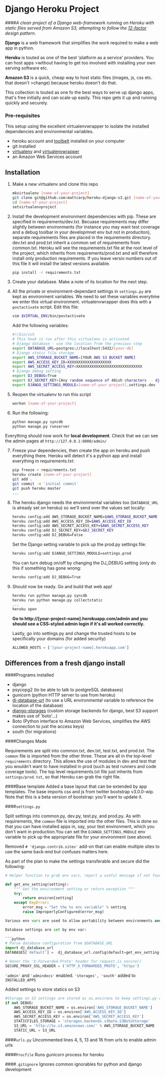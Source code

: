 Django Heroku Project
================

####*A clean project of a Django web-framework running on Heroku with static files served from Amazon S3, attempting to follow the [12-factor](http://www.12factor.net/) design pattern.*

**Django** is a web framework that simplifies the work required to make a web app in python.

**Heroku** is touted as one of the best 'platform as a service' providers. You can host apps >without having to get too involved with installing your own serving software etc.

**Amazon S3** is a quick, cheap way to host static files (images, js, css etc. that doesn't >change) because heroku doesn't do that.

This collection is touted as one fo the best ways to serve up django apps, that's free initially and can scale up easily. This repo gets it up and running quickly and securely.

### Pre-requisites
This setup using the excellent virtualenvwrapper to isolate the installed dependencies and environmental variables.

- heroku account and [toolbelt](https://toolbelt.heroku.com/) installed on your computer
- git installed
- [virtualenv](https://pypi.python.org/pypi/virtualenv) and [virtualenvwrapper](https://bitbucket.org/dhellmann/virtualenvwrapper)
- an Amazon Web Services account

## Installation

1. Make a new virtualenv and clone this repo
        
    ```sh
    mkvirtualenv [name-of-your-project]
    git clone git@github.com:mattcarp/heroku-django-s3.git [name-of-your-project]
    cd [name-of-your-project]
    setvirtualenvproject
    ```
2. Install the development environment dependencies with pip. These are specified in requirements/dev.txt. Becuase requirements may differ slightly between environments (for instance you may want test coverage and a debug toolbar in your developmnet env but not in produciton), separate requirements files are placed in the requirements directory.  dev.txt and prod.txt inherit a common set of requirements from common.txt.  Heroku will see the requirements.txt file at the root level of the project, which inherits from requirements/prod.txt and will therefore install only production requirements.
If you leave versio numbers out of this file it will install the latest versions available.

    ```sh
    pip install -r requirements.txt
    ```
3. Create your database.  Make a note of its location for the next step.

4. All the private or environment-dependant settings in `settings.py` are kept as environment variables.
    We need to set these variables everytime we enter this virtual environment. virtualenvwrapper does this with a `postactivate` script. Edit this file:

    ```sh
    vim $VIRTUAL_ENV/bin/postactivate 
    ```

    Add the following variables:

    ```sh
    #!/bin/zsh
    # This hook is run after this virtualenv is activated.
    # Django database - use the location from the previous step
    export DATABASE_URL=postgres://localhost:5432/[your-db]
    # Django static file storage
    export AWS_STORAGE_BUCKET_NAME=[YOUR AWS S3 BUCKET NAME]
    export AWS_ACCESS_KEY_ID=XXXXXXXXXXXXXXXXXXXX
    export AWS_SECRET_ACCESS_KEY=XXXXXXXXXXXXXXXXXXXXXXXXXXXXXX
    # Django debug setting
    export DJ_DEBUG=True
    export DJ_SECRET_KEY=[Any random sequence of 40ish characters  - django uses it for added security]
    export DJANGO_SETTINGS_MODULE=[name-of-your-project].settings.dev
    ```

5. Reopen the virtualenv to run this script

    ```sh
    workon [name-of-your-project]
    ```

6. Run the following:

    ```sh
    python manage.py syncdb
    python manage.py runserver
    ```
Everything should now work for **local development**.  Check that we can see the admin pages at `http://127.0.0.1:8000/admin/`


7. Freeze your dependencies, then create the app on heroku and push everything there. Heroku will detect it's a python app and install everything in requirements.txt:

    ```sh
    pip freeze > requirements.txt
    heroku create [name-of-your-project]
    git add .
    git commit -m 'initial commit'
    git push heroku master
    ...
    ```

8. The heroku django needs the environmental variables too (`DATABASE_URL` is already set on heroku) so we'll send over the values set locally:

    ```sh
    heroku config:add AWS_STORAGE_BUCKET_NAME=$AWS_STORAGE_BUCKET_NAME
    heroku config:add AWS_ACCESS_KEY_ID=$AWS_ACCESS_KEY_ID
    heroku config:add AWS_SECRET_ACCESS_KEY=$AWS_SECRET_ACCESS_KEY
    heroku config:add DJ_SECRET_KEY=$DJ_SECRET_KEY
    heroku config:add DJ_DEBUG=False
    ```
    Set the Django setting variable to pick up the prod.py settings file:

    ```sh
    heroku config:add DJANGO_SETTINGS_MODULE=settings.prod
    ```

    You can turn debug on/off by changing the DJ_DEBUG setting (only do this if something has gone wrong:

    ```sh
    heroku config:add DJ_DEBUG=True
    ``` 

8. Should now be ready. Go and build that web app!

    ```sh
    heroku run python manage.py syncdb
    heroku run python manage.py collectstatic
    ...
    heroku open
    ```
    **Go to http://[your-project-name].herokuapp.com/admin and you should see a CSS-styled admin login if it's all worked correctly.**

        
    Lastly, go into settings.py and change the trusted hosts to be specifically your domains (for added security)

    ```python
    ALLOWED_HOSTS = ['[your-project-name].herokuapp.com']
    ```



## Differences from a fresh django install
    
####Programs installed
 - django
 - psycopg2 (to be able to talk to postgreSQL databases)
 - gunicorn (python HTTP server to use from heroku)
 - [dj-database-url](https://github.com/kennethreitz/dj-database-url) (to use a URL environmental variable to reference the location of the database)
 - [django-storages](http://django-storages.readthedocs.org/en/latest/backends/amazon-S3.html) (custom storage backends for django, best S3 support makes use of 'boto'...)
 - Boto (Python interface to Amazon Web Services, simplifies the AWS connection to just the access keys)
 - south (for migrations)

####Changes Made

Requirements are split into common.txt, dev.txt, test.txt, and prod.txt.  The `common` file is imported from the other three.  These are all in the top-level `requirements` directory.  This allows the use of modules in dev and test that you wouldn't want to have installed in prod (such as test runners and code coverage tools).  The top level requirements.txt file just inherits from `settings/prod.txt`, so that Heroku can grab the right file.

####Base template
Added a base layout that can be extended by app templates.  The base imports css and js from twitter bootstrap v3.0.0-wip.  Note that this is a beta version of bootstrap: you'll want to update it.

####`settings.py`

Split settings into common.py, dev.py, test.py, and prod.py.  As with requirements, the `common` file is imported into the other files.  This is done so that you can have installed apps in, say, your test environment, which you don't want in production.You can set the `DJANGO_SETTINGS_MODULE` env variable to pick up the appropriate file for your environment (see above).

Removed `# 'django.contrib.sites'` add-on that can enable multiple sites to use the same back-end but confuses matters here.

As part of the plan to make the settings transferable and secure did the following:

```python
# Helper function to grab env vars, report a useful message if not found:

def get_env_setting(setting):
    """ Get the environment setting or return exception """
    try:
        return environ[setting]
    except KeyError:
        error_msg = "Set the %s env variable" % setting
        raise ImproperlyConfigured(error_msg)

Various env vars are used to allow portability between environments and projects.

Database settings are set by env var:
    
```python   
# Parse database configuration from $DATABASE_URL
import dj_database_url
DATABASES['default'] =  dj_database_url.config(default=get_env_setting('DATABASE_URL'))

# Honor the 'X-Forwarded-Proto' header for request.is_secure()
SECURE_PROXY_SSL_HEADER = ('HTTP_X_FORWARDED_PROTO', 'https')
```

`'admin'` and `'admindocs'` enabled.  `'storages', 'south'` added to `INSTALLED_APPS`

Added settings to store statics on S3
    
```python
#Storage on S3 settings are stored as os.environs to keep settings.py clean 
if not DEBUG:
    AWS_STORAGE_BUCKET_NAME = os.environ['AWS_STORAGE_BUCKET_NAME']
    AWS_ACCESS_KEY_ID = os.environ['AWS_ACCESS_KEY_ID']
    AWS_SECRET_ACCESS_KEY = os.environ['AWS_SECRET_ACCESS_KEY']
    STATICFILES_STORAGE = 'storages.backends.s3boto.S3BotoStorage'
    S3_URL = 'http://%s.s3.amazonaws.com/' % AWS_STORAGE_BUCKET_NAME
    STATIC_URL = S3_URL
```

####`urls.py`
Uncommented lines 4, 5, 13 and 16 from urls to enable admin urls

####`Procfile`
Runs gunicorn process for heroku

####`.gitignore`
Ignores common ignorables for python and django development
